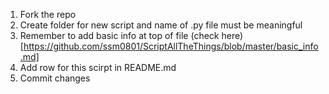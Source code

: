 1. Fork the repo
2. Create folder for new script and name of .py file must be meaningful
3. Remember to add basic info at top of file (check here)[https://github.com/ssm0801/ScriptAllTheThings/blob/master/basic_info.md]
4. Add row for this scirpt in README.md
5. Commit changes
